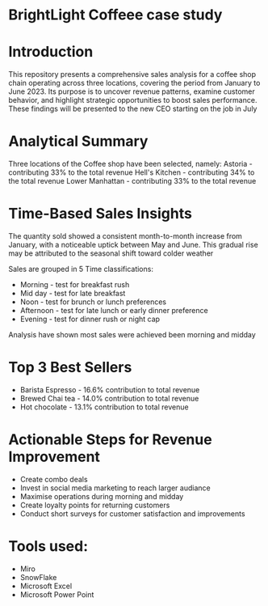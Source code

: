 # BrightLight Coffeee case study

# Introduction
This repository presents a comprehensive sales analysis for a coffee shop chain operating across three locations, covering the period from January to June 2023. Its purpose is to uncover revenue patterns, examine customer behavior, and highlight strategic opportunities to boost sales performance. These findings will be presented to the new CEO starting on the job in July

# Analytical Summary
Three locations of the Coffee shop have been selected, namely:
Astoria - contributing 33% to the total revenue
Hell's Kitchen - contributing 34% to the total revenue
Lower Manhattan - contributing 33% to the total revenue 

# Time-Based Sales Insights
The quantity sold showed a consistent month-to-month increase from January, with a noticeable uptick between May and June. 
This gradual rise may be attributed to the seasonal shift toward colder weather

Sales are grouped in 5 Time classifications:
- Morning - test for breakfast rush
- Mid day - test for late breakfast
- Noon - test for brunch or lunch preferences
- Afternoon - test for late lunch or early dinner preference
- Evening - test for dinner rush or night cap

Analysis have shown most sales were achieved been morning and midday

# Top 3 Best Sellers
- Barista Espresso - 16.6% contribution to total revenue
- Brewed Chai tea -	14.0% contribution to total revenue
- Hot chocolate -	13.1% contribution to total revenue

# Actionable Steps for Revenue Improvement
- Create combo deals
- Invest in social media marketing to reach larger audiance
- Maximise operations during morning and midday
- Create loyalty points for returning customers
- Conduct short surveys for customer satisfaction and improvements

# Tools used:
- Miro
- SnowFlake
- Microsoft Excel
- Microsoft Power Point





